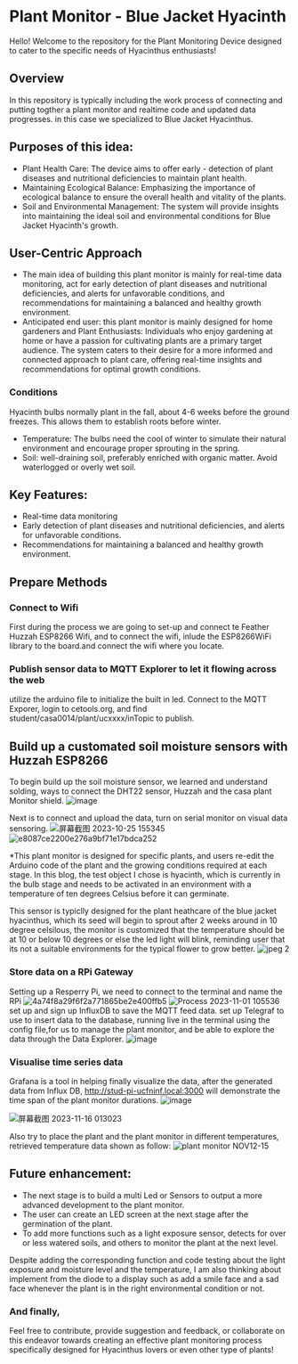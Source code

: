 # Plant Monitor - Blue Jacket Hyacinth
Hello! Welcome to the repository for the Plant Monitoring Device designed to cater to the specific needs of Hyacinthus enthusiasts!

## Overview
In this repository is typically including the work process of connecting and putting togther a plant monitor and realtime code and updated data progresses. in this case we specialized to Blue Jacket Hyacinthus.

## Purposes of this idea:
- Plant Health Care: The device aims to offer early - detection of plant diseases and nutritional deficiencies to maintain plant health.
- Maintaining Ecological Balance: Emphasizing the importance of ecological balance to ensure the overall health and vitality of the plants.
- Soil and Environmental Management: The system will provide insights into maintaining the ideal soil and environmental conditions for Blue Jacket Hyacinth's growth.

## User-Centric Approach
- The main idea of building this plant monitor is mainly for real-time data monitoring, act for early detection of plant diseases and nutritional deficiencies, and alerts for unfavorable conditions, and recommendations for maintaining a balanced and healthy growth environment.
- Anticipated end user: this plant monitor is mainly designed for home gardeners and Plant Enthusiasts: Individuals who enjoy gardening at home or have a passion for cultivating plants are a primary target audience. The system caters to their desire for a more informed and connected approach to plant care, offering real-time insights and recommendations for optimal growth conditions.

### Conditions
Hyacinth bulbs normally plant in the fall, about 4-6 weeks before the ground freezes. This allows them to establish roots before winter.
- Temperature: The bulbs need the cool of winter to simulate their natural environment and encourage proper sprouting in the spring.
- Soil: well-draining soil, preferably enriched with organic matter. Avoid waterlogged or overly wet soil.

## Key Features:
- Real-time data monitoring
- Early detection of plant diseases and nutritional deficiencies, and alerts for unfavorable conditions.
- Recommendations for maintaining a balanced and healthy growth environment.
  
## Prepare Methods
### Connect to Wifi
 First during the process we are going to set-up and connect te Feather Huzzah ESP8266 Wifi, and to connect the wifi, inlude the ESP8266WiFi library to the board.and connect the wifi where you locate.
 
### Publish sensor data to MQTT Explorer to let it flowing across the web
utilize the arduino file to initialize the built in led.
Connect to the MQTT Exporer, login to cetools.org, and find student/casa0014/plant/ucxxxx/inTopic to publish.


## Build up a customated soil moisture sensors with Huzzah ESP8266
To begin build up the soil moisture sensor, we learned and understand solding, ways to connect the DHT22 sensor, Huzzah and the casa plant Monitor shield. ![image](https://github.com/ucfninf/Plant-monitor-Yuhua-Jin/assets/146268411/3ceefffe-1980-47d2-ad99-79b93fa2bd8b)


Next is to connect and upload the data, turn on serial monitor on visual data sensoring.
![屏幕截图 2023-10-25 155345](https://github.com/ucfninf/Plant-monitor-Yuhua-Jin/assets/146268411/92457c79-5dc9-4206-aaa0-4e6204cc3b73)
 ![e8087ce2200e276a9bf71e17bdca252](https://github.com/ucfninf/Plant-monitor-Yuhua-Jin/assets/146268411/01c5c7df-6ea7-4149-b7bf-d4f5addcfb91)


*This plant monitor is designed for specific plants, and users re-edit the Arduino code of the plant and the growing conditions required at each stage. In this blog, the test object I chose is hyacinth, which is currently in the bulb stage and needs to be activated in an environment with a temperature of ten degrees Celsius before it can germinate.

This sensor is typiclly designed for the plant heathcare of the blue jacket hyacinthus, which its seed will begin to sprout after 2 weeks around in 10 degree celsilous, the monitor is customized that the temperature should be at 10 or below 10 degrees or else the led light will blink, reminding user that its not a suitable environments for the typical flower to grow better.
![jpeg 2](https://github.com/ucfninf/Plant-monitor-Yuhua-Jin/assets/146268411/684100af-ffcc-4f33-8c0e-abe6d78c7d7f)

### Store data on a RPi Gateway
Setting up a Resperry Pi, we need to connect to the terminal and name the RPi
![4a74f8a29f6f2a771865be2e400ffb5](https://github.com/ucfninf/Plant-monitor-Yuhua-Jin/assets/146268411/3bc0ad78-474d-4e24-a791-d25d19ead48e)
![Process 2023-11-01 105536](https://github.com/ucfninf/Plant-monitor-Yuhua-Jin/assets/146268411/a24b5237-5169-4693-8b61-31358b577081)
set up and sign up InfluxDB to save the MQTT feed data.
set up Telegraf  to use to insert data to the database, running live in the terminal using the config file,for us to manage the plant monitor, and be able to explore the data through the Data Explorer.
![image](https://github.com/ucfninf/Plant-monitor-Yuhua-Jin/assets/146268411/390fd620-adc0-4d23-b89d-f7cca004464d)


### Visualise time series data
Grafana is a tool in helping finally visualize the data, after the generated data from Influx DB, http://stud-pi-ucfninf.local:3000 will demonstrate the time span of the plant monitor durations.
![image](https://github.com/ucfninf/Plant-monitor-Yuhua-Jin/assets/146268411/1d08b54b-bcdc-4fd7-af67-36a27e805fe6)

![屏幕截图 2023-11-16 013023](https://github.com/ucfninf/Plant-monitor-Yuhua-Jin/assets/146268411/d0d24a4d-d609-4518-bcd3-70bd5c7e0384)

Also try to place the plant and the plant monitor in different temperatures, retrieved temperature data shown as follow:
![plant monitor NOV12-15](https://github.com/ucfninf/Plant-monitor-Yuhua-Jin/assets/146268411/8d606b4c-b2fb-4c1c-8fc6-ff0813f23945)

## Future enhancement:
- The next stage is to build a multi Led or Sensors to output a more advanced development to the plant monitor. 
- The user can create an LED screen at the next stage after the germination of the plant. 
- To add more functions such as a light exposure sensor, detects for over or less watered soils, and others to monitor the plant at the next level. 

Despite adding the corresponding function and code testing about the light exposure and moisture level and the temperature, I am also thinking about implement from the diode to a display such as add a smile face and a sad face whenever the plant is in the right environmental condition or not. 

### And finally, 
Feel free to contribute, provide suggestion and feedback, or collaborate on this endeavor towards creating an effective plant monitoring process specifically designed for Hyacinthus lovers or even other type of plants!

